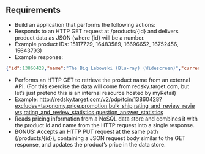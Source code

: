 ## Requirements

 * Build an application that performs the following actions: 
 * Responds to an HTTP GET request at /products/{id} and delivers product data 
 as JSON (where {id} will be a number. 
 * Example product IDs: 15117729, 16483589, 16696652, 16752456, 15643793) 
 * Example response: 
 ```json
{"id":13860428,"name":"The Big Lebowski (Blu-ray) (Widescreen)","current_price":{"value": 13.49,"currency_code":"USD"}}
```
 * Performs an HTTP GET to retrieve the product name from an external API. (For 
 this exercise the data will come from redsky.target.com, but let’s just pretend
 this is an internal resource hosted by myRetail)  
 * Example: http://redsky.target.com/v2/pdp/tcin/13860428?excludes=taxonomy,price,promotion,bulk_ship,rating_and_review_reviews,rating_and_review_statistics,question_answer_statistics
 * Reads pricing information from a NoSQL data store and combines it with the 
 product id and name from the HTTP request into a single response.  
 * BONUS: Accepts an HTTP PUT request at the same path (/products/{id}), 
 containing a JSON request body similar to the GET response, and updates the 
 product’s price in the data store.
